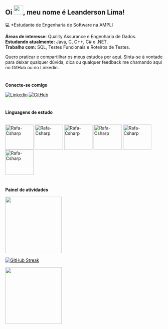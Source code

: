 ## Oi <img src="https://raw.githubusercontent.com/kaueMarques/kaueMarques/master/hi.gif" width="30px">, meu nome é Leanderson Lima!

💻 *Estudante de Engenharia de Software na AMPLI


**Áreas de interesse:** Quality Assurance e Engenharia de Dados.  
**Estudando atualmente:** Java, C, C++, C# e .NET.   
**Trabalho com:** SQL, Testes Funcionais e Roteiros de Testes.

Quero praticar e compartilhar os meus estudos por aqui. Sinta-se à vontade para deixar qualquer dúvida, dica ou qualquer feedback me chamando aqui no GitHub ou no Linkedin.

# 
**Conecte-se comigo**


[![Linkedin](https://img.shields.io/badge/LinkedIn-0077B5?style=for-the-badge&logo=linkedin&logoColor=white)](https://www.linkedin.com/in/leanderson-dias-de-lima-15056215b/)
[![GitHub](	https://img.shields.io/badge/GitHub-100000?style=for-the-badge&logo=github&logoColor=white)](https://github.com/LeanLima7)

#
**Linguagens de estudo**
    
<div style="display: inline_block"><br>
    
  <img align="center" alt="Rafa-Csharp" height="80" width="90" src="https://cdn.jsdelivr.net/gh/devicons/devicon/icons/java/java-original.svg">
  <img align="center" alt="Rafa-Csharp" height="80" width="90" src="https://cdn.jsdelivr.net/gh/devicons/devicon/icons/c/c-original.svg">
  <img align="center" alt="Rafa-Csharp" height="80" width="90" src="https://cdn.jsdelivr.net/gh/devicons/devicon/icons/cplusplus/cplusplus-original.svg">
  <img align="center" alt="Rafa-Csharp" height="80" width="90" src="https://cdn.jsdelivr.net/gh/devicons/devicon/icons/csharp/csharp-original.svg">
  <img align="center" alt="Rafa-Csharp" height="80" width="90" src="https://cdn.jsdelivr.net/gh/devicons/devicon/icons/dot-net/dot-net-plain-wordmark.svg">
  <img align="center" alt="Rafa-Csharp" height="80" width="90" src="https://cdn.jsdelivr.net/gh/devicons/devicon/icons/microsoftsqlserver/microsoftsqlserver-plain.svg">
            
</div>
  
# 
**Painel de atividades**

<div align="left">
<a href="https://github.com/LeanLima7">
<img height="180em" src="https://github-readme-stats.vercel.app/api?username=LeanLima7&show_icons=true&theme=dark&include_all_commits=true&count_private=true"/>

[![GitHub Streak](https://github-readme-streak-stats.herokuapp.com?user=Leanlima7&theme=dark&hide_border=true&date_format=M%20j%5B%2C%20Y%5D)](https://git.io/streak-stats)

<img height="180em" src="https://github-readme-stats.vercel.app/api/top-langs/?username=LeanLima7&layout=compact&langs_count=7&theme=dark"/>
</div>
 
 #


